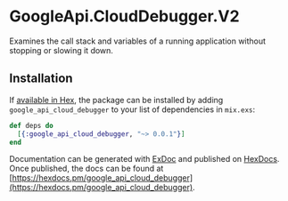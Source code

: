 # GoogleApi.CloudDebugger.V2

Examines the call stack and variables of a running application without stopping or slowing it down.

## Installation

If [available in Hex](https://hex.pm/docs/publish), the package can be installed
by adding `google_api_cloud_debugger` to your list of dependencies in `mix.exs`:

```elixir
def deps do
  [{:google_api_cloud_debugger, "~> 0.0.1"}]
end
```

Documentation can be generated with [ExDoc](https://github.com/elixir-lang/ex_doc)
and published on [HexDocs](https://hexdocs.pm). Once published, the docs can
be found at [https://hexdocs.pm/google_api_cloud_debugger](https://hexdocs.pm/google_api_cloud_debugger).
